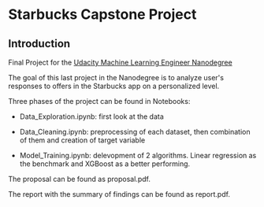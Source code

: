 # Starbucks Capstone Project
 
## Introduction
Final Project for the [Udacity Machine Learning Engineer Nanodegree](https://www.udacity.com/course/machine-learning-engineer-nanodegree--nd009t)

The goal of this last project in the Nanodegree is to analyze user's responses to offers in the Starbucks app on a personalized level. 

Three phases of the project can be found in Notebooks:
 
* Data_Exploration.ipynb: first look at the data

* Data_Cleaning.ipynb: preprocessing of each dataset, then combination of them and creation of target variable

* Model_Training.ipynb: delevopment of 2 algorithms. Linear regression as the benchmark and XGBoost as a better performing.

The proposal can be found as proposal.pdf.
 
The report with the summary of findings can be found as report.pdf. 
